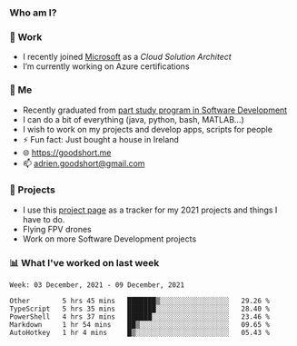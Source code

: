 ### Who am I?

<!--
**goodshort/goodshort** is a ✨ _special_ ✨ repository because its `README.md` (this file) appears on your GitHub profile.
-->
### 💼 Work
- I recently joined [Microsoft](https://www.microsoft.com/) as a _Cloud Solution Architect_
- I’m currently working on Azure certifications

### 🌱 Me
- Recently graduated from [part study program in Software Development](https://www.goodshort.me/who-am-i/studies#higher-diploma-in-software-development)
- I can do a bit of everything (java, python, bash, MATLAB...)
- I wish to work on my projects and develop apps, scripts for people
- ⚡ Fun fact: Just bought a house in Ireland
- 🌐 https://goodshort.me
- 📫 adrien.goodshort@gmail.com

### 🚧 Projects

- I use this [project page](https://github.com/users/goodshort/projects/2) as a tracker for my 2021 projects and things I have to do.
- Flying FPV drones
- Work on more Software Development projects

### 📊 What I've worked on last week

<!--START_SECTION:waka-->
```text
Week: 03 December, 2021 - 09 December, 2021

Other        5 hrs 45 mins   ███████▒░░░░░░░░░░░░░░░░░   29.26 % 
TypeScript   5 hrs 35 mins   ███████░░░░░░░░░░░░░░░░░░   28.40 % 
PowerShell   4 hrs 37 mins   ██████░░░░░░░░░░░░░░░░░░░   23.46 % 
Markdown     1 hr 54 mins    ██▒░░░░░░░░░░░░░░░░░░░░░░   09.65 % 
AutoHotkey   1 hr 4 mins     █▒░░░░░░░░░░░░░░░░░░░░░░░   05.43 % 
```
<!--END_SECTION:waka-->
